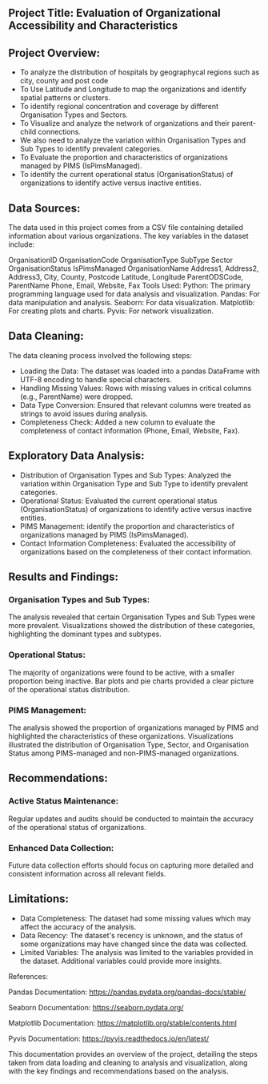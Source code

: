 ## Project Title: Evaluation of Organizational Accessibility and Characteristics
## Project Overview:
- To analyze the distribution of hospitals by geographycal regions such as city, county and post code
- To Use Latitude and Longitude to map the organizations and identify spatial patterns or clusters.
- To identify regional concentration and coverage by different Organisation Types and Sectors.
- To Visualize and analyze the network of organizations and their parent-child connections.
- We also need to analyze the variation within Organisation Types and Sub Types to identify prevalent categories.
- To Evaluate the proportion and characteristics of organizations managed by PIMS (IsPimsManaged).
- To identify the current operational status (OrganisationStatus) of organizations to identify active versus inactive entities.

## Data Sources:
The data used in this project comes from a CSV file containing detailed information about various organizations. The key variables in the dataset include:

OrganisationID
OrganisationCode
OrganisationType
SubType
Sector
OrganisationStatus
IsPimsManaged
OrganisationName
Address1, Address2, Address3, City, County, Postcode
Latitude, Longitude
ParentODSCode, ParentName
Phone, Email, Website, Fax
Tools Used:
Python: The primary programming language used for data analysis and visualization.
Pandas: For data manipulation and analysis.
Seaborn: For data visualization.
Matplotlib: For creating plots and charts.
Pyvis: For network visualization.

## Data Cleaning:
The data cleaning process involved the following steps:

- Loading the Data: The dataset was loaded into a pandas DataFrame with UTF-8 encoding to handle special characters.
- Handling Missing Values: Rows with missing values in critical columns (e.g., ParentName) were dropped.
- Data Type Conversion: Ensured that relevant columns were treated as strings to avoid issues during analysis.
- Completeness Check: Added a new column to evaluate the completeness of contact information (Phone, Email, Website, Fax).

## Exploratory Data Analysis:
- Distribution of Organisation Types and Sub Types: Analyzed the variation within Organisation Type and Sub Type to identify prevalent categories.
- Operational Status: Evaluated the current operational status (OrganisationStatus) of organizations to identify active versus inactive entities.
- PIMS Management: identify the proportion and characteristics of organizations managed by PIMS (IsPimsManaged).
- Contact Information Completeness: Evaluated the accessibility of organizations based on the completeness of their contact information.

## Results and Findings:
### Organisation Types and Sub Types:

The analysis revealed that certain Organisation Types and Sub Types were more prevalent.
Visualizations showed the distribution of these categories, highlighting the dominant types and subtypes.

### Operational Status:

The majority of organizations were found to be active, with a smaller proportion being inactive.
Bar plots and pie charts provided a clear picture of the operational status distribution.

### PIMS Management:

The analysis showed the proportion of organizations managed by PIMS and highlighted the characteristics of these organizations.
Visualizations illustrated the distribution of Organisation Type, Sector, and Organisation Status among PIMS-managed and non-PIMS-managed organizations.

## Recommendations:

### Active Status Maintenance:

Regular updates and audits should be conducted to maintain the accuracy of the operational status of organizations.

### Enhanced Data Collection:

Future data collection efforts should focus on capturing more detailed and consistent information across all relevant fields.

## Limitations:
- Data Completeness: The dataset had some missing values which may affect the accuracy of the analysis.
- Data Recency: The dataset's recency is unknown, and the status of some organizations may have changed since the data was collected.
- Limited Variables: The analysis was limited to the variables provided in the dataset. Additional variables could provide more insights.

References:

Pandas Documentation: https://pandas.pydata.org/pandas-docs/stable/

Seaborn Documentation: https://seaborn.pydata.org/

Matplotlib Documentation: https://matplotlib.org/stable/contents.html

Pyvis Documentation: https://pyvis.readthedocs.io/en/latest/

This documentation provides an overview of the project, detailing the steps taken from data loading and cleaning to analysis and visualization, along with the key findings and recommendations based on the analysis.
